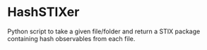 # HashSTIXer

Python script to take a given file/folder and return a STIX package containing hash observables from each file.
